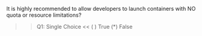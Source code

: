 It is highly recommended to allow developers to launch containers with NO quota or resource limitations?

>>Q1: Single Choice <<
( ) True
(*) False